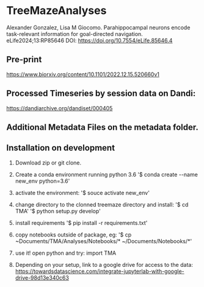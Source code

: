 # TreeMazeAnalyses
Alexander Gonzalez, Lisa M Giocomo. Parahippocampal neurons encode task-relevant information for goal-directed navigation.
eLife2024;13:RP85646 DOI: https://doi.org/10.7554/eLife.85646.4

## Pre-print
https://www.biorxiv.org/content/10.1101/2022.12.15.520660v1

## Processed Timeseries by session data on Dandi:
https://dandiarchive.org/dandiset/000405

## Additional Metadata Files on the metadata folder.

## Installation on development
1) Download zip or git clone.
2) Create a conda environment running python 3.6
'$ conda create --name new_env python=3.6'
3) activate the environment:
'$ souce activate new_env'
4) change directory to the clonned treemaze directory and install:
'$ cd TMA'
'$ python setup.py develop'
5) install requirements
'$ pip install -r requirements.txt'
6) copy notebooks outside of package, eg:
'$ cp ~Documents/TMA/Analyses/Notebooks/* ~/Documents/Notebooks/*'
7) use it! open python and try:
import TMA


8) Depending on your setup, link to a google drive for access to the data:
https://towardsdatascience.com/integrate-jupyterlab-with-google-drive-98d13e340c63
